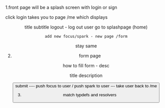 1.front page will be a splash screen with login or sign

click login takes you to page /me which displays

<header >
title 
subtitle
    logout  - log out user go to splashpage (home)

    add new focus/spark - new page /form

 <header>
<d3>
 <d3/>

 <footer> stay same

2. form page

<header>
<p>how to fill form - desc <p>

<form>

title
description

 <form>

<button> submit ---- push focus to user / push spark to user --- take user back to /me

3.  match typdefs and resolvers
